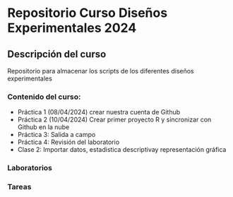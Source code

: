 # Repositorio Curso Diseños Experimentales 2024

##  Descripción del curso
Repositorio para almacenar los scripts de los diferentes diseños experimentales

### Contenido del curso:
+ Práctica 1 (08/04/2024) crear nuestra cuenta de Github
+ Práctica 2 (10/04/2024) Crear primer proyecto R y sincronizar con Github en la nube
+ Práctica 3: Salida a campo
+ Práctica 4: Revisión del laboratorio
+ Clase 2: Importar datos, estadistica descriptivay representación gráfica

### Laboratorios



### Tareas
